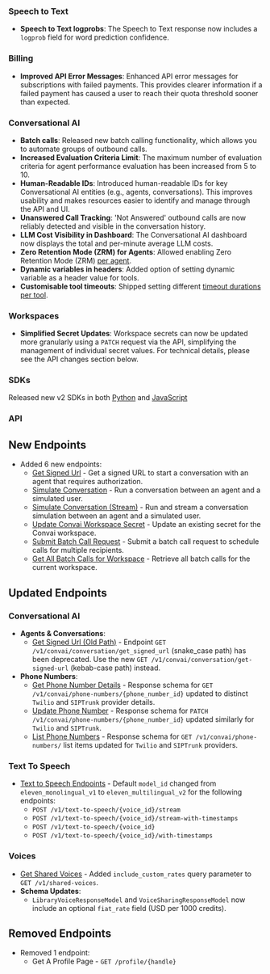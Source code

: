 ### Speech to Text

- **Speech to Text logprobs**: The Speech to Text response now includes a `logprob` field for word prediction confidence.

### Billing

- **Improved API Error Messages**: Enhanced API error messages for subscriptions with failed payments. This provides clearer information if a failed payment has caused a user to reach their quota threshold sooner than expected.

### Conversational AI

- **Batch calls**: Released new batch calling functionality, which allows you to automate groups of outbound calls.
- **Increased Evaluation Criteria Limit**: The maximum number of evaluation criteria for agent performance evaluation has been increased from 5 to 10.
- **Human-Readable IDs**: Introduced human-readable IDs for key Conversational AI entities (e.g., agents, conversations). This improves usability and makes resources easier to identify and manage through the API and UI.
- **Unanswered Call Tracking**: 'Not Answered' outbound calls are now reliably detected and visible in the conversation history.
- **LLM Cost Visibility in Dashboard**: The Conversational AI dashboard now displays the total and per-minute average LLM costs.
- **Zero Retention Mode (ZRM) for Agents**: Allowed enabling Zero Retention Mode (ZRM) [per agent](/docs/conversational-ai/customization/privacy/zrm).
- **Dynamic variables in headers**: Added option of setting dynamic variable as a header value for tools.
- **Customisable tool timeouts**: Shipped setting different [timeout durations per tool](/docs/api-reference/agents/create-agent#request.body.conversation_config.agent.prompt.tools.client.response_timeout_secs).

### Workspaces

- **Simplified Secret Updates**: Workspace secrets can now be updated more granularly using a `PATCH` request via the API, simplifying the management of individual secret values. For technical details, please see the API changes section below.

### SDKs

Released new v2 SDKs in both [Python](https://github.com/elevenlabs/elevenlabs-python) and [JavaScript](https://github.com/elevenlabs/elevenlabs-js)

### API

<Accordion title="View API changes">

## New Endpoints

- Added 6 new endpoints:
  - [Get Signed Url](/docs/api-reference/conversational-ai/conversations#get_signed_url) - Get a signed URL to start a conversation with an agent that requires authorization.
  - [Simulate Conversation](/docs/api-reference/conversational-ai/agents#simulate_conversation) - Run a conversation between an agent and a simulated user.
  - [Simulate Conversation (Stream)](/docs/api-reference/conversational-ai/agents#simulate_conversation_stream) - Run and stream a conversation simulation between an agent and a simulated user.
  - [Update Convai Workspace Secret](/docs/api-reference/conversational-ai/secrets#update_secret) - Update an existing secret for the Convai workspace.
  - [Submit Batch Call Request](/docs/api-reference/conversational-ai/batch-calls#create) - Submit a batch call request to schedule calls for multiple recipients.
  - [Get All Batch Calls for Workspace](/docs/api-reference/conversational-ai/batch-calls#list) - Retrieve all batch calls for the current workspace.

## Updated Endpoints

### Conversational AI

- **Agents & Conversations**:
  - [Get Signed Url (Old Path)](/docs/api-reference/conversational-ai/conversations#get_signed_url_deprecated) - Endpoint `GET /v1/convai/conversation/get_signed_url` (snake_case path) has been deprecated. Use the new `GET /v1/convai/conversation/get-signed-url` (kebab-case path) instead.
- **Phone Numbers**:
  - [Get Phone Number Details](/docs/api-reference/conversational-ai/phone-numbers#get-phonenumber) - Response schema for `GET /v1/convai/phone-numbers/{phone_number_id}` updated to distinct `Twilio` and `SIPTrunk` provider details.
  - [Update Phone Number](/docs/api-reference/conversational-ai/phone-numbers#update-phonenumber) - Response schema for `PATCH /v1/convai/phone-numbers/{phone_number_id}` updated similarly for `Twilio` and `SIPTrunk`.
  - [List Phone Numbers](/docs/api-reference/conversational-ai/phone-numbers#list-phonenumbers) - Response schema for `GET /v1/convai/phone-numbers/` list items updated for `Twilio` and `SIPTrunk` providers.

### Text To Speech

- [Text to Speech Endpoints](/docs/api-reference/text-to-speech) - Default `model_id` changed from `eleven_monolingual_v1` to `eleven_multilingual_v2` for the following endpoints:
  - `POST /v1/text-to-speech/{voice_id}/stream`
  - `POST /v1/text-to-speech/{voice_id}/stream-with-timestamps`
  - `POST /v1/text-to-speech/{voice_id}`
  - `POST /v1/text-to-speech/{voice_id}/with-timestamps`

### Voices

- [Get Shared Voices](/docs/api-reference/voices#get-shared-voices) - Added `include_custom_rates` query parameter to `GET /v1/shared-voices`.
- **Schema Updates**:
  - `LibraryVoiceResponseModel` and `VoiceSharingResponseModel` now include an optional `fiat_rate` field (USD per 1000 credits).

## Removed Endpoints

- Removed 1 endpoint:
  - Get A Profile Page - `GET /profile/{handle}`

</Accordion>
